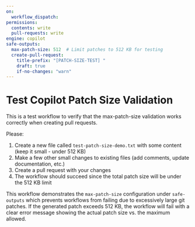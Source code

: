 ```yaml
---
on:
  workflow_dispatch:
permissions:
  contents: write
  pull-requests: write
engine: copilot
safe-outputs:
  max-patch-size: 512  # Limit patches to 512 KB for testing
  create-pull-request:
    title-prefix: "[PATCH-SIZE-TEST] "
    draft: true
    if-no-changes: "warn"
---
```


# Test Copilot Patch Size Validation

This is a test workflow to verify that the max-patch-size validation works correctly when creating pull requests.

Please:
1. Create a new file called `test-patch-size-demo.txt` with some content (keep it small - under 512 KB)
2. Make a few other small changes to existing files (add comments, update documentation, etc.)
3. Create a pull request with your changes
4. The workflow should succeed since the total patch size will be under the 512 KB limit

This workflow demonstrates the `max-patch-size` configuration under `safe-outputs` which prevents workflows from failing due to excessively large git patches. If the generated patch exceeds 512 KB, the workflow will fail with a clear error message showing the actual patch size vs. the maximum allowed.